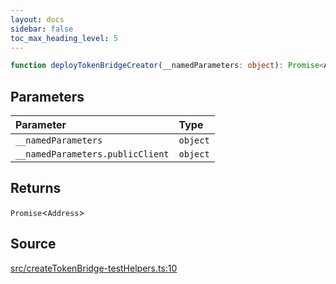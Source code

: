 ```yaml
---
layout: docs
sidebar: false
toc_max_heading_level: 5
---
```


```ts
function deployTokenBridgeCreator(__namedParameters: object): Promise<Address>
```

## Parameters

| Parameter | Type |
| :------ | :------ |
| `__namedParameters` | `object` |
| `__namedParameters.publicClient` | `object` |

## Returns

`Promise`\<`Address`\>

## Source

[src/createTokenBridge-testHelpers.ts:10](https://github.com/OffchainLabs/arbitrum-orbit-sdk/blob/27c24d61cdc7e62a81af29bd04f39d5a3549ecb3/src/createTokenBridge-testHelpers.ts#L10)
